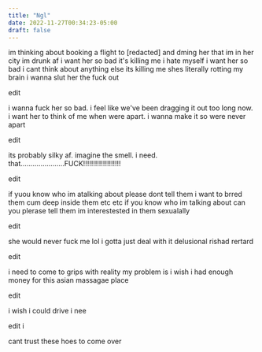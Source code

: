 ```yaml
---
title: "Ngl"
date: 2022-11-27T00:34:23-05:00
draft: false
---
```


im thinking about booking a flight to [redacted] and dming her that  im in her city im drunk af i want her so bad it's killing me i hate myself i want her so bad i cant think about anything else its killing me shes literally rotting my brain i wanna slut her the fuck out

edit

i wanna fuck her so bad. i feel like we've been dragging it out too long now. i want her to think of me when were apart. i wanna make it so were never apart

edit 


its probably silky af. imagine the smell.  i need. that......................FUCK!!!!!!!!!!!!!!!!!!!

edit


if yuou know who im atalking about please dont tell them i want to brred them cum deep inside them etc etc if you know who im talking about can you plerase tell them im interestested in them sexualally


edit

she would never fuck me lol i gotta just deal with it delusional rishad rertard


edit


i need to come to grips with reality my problem is i wish i had enough money for this asian massagae place



edit


i wish i could drive i nee

edit i



cant trust these hoes to come over